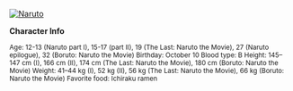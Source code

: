 [![Naruto]()]()

**Character Info**

<sup>

Age: 12-13 (Naruto part I), 15-17 (part II), 19 (The Last: Naruto the Movie), 27 (Naruto epilogue), 32 (Boruto: Naruto the Movie)
Birthday: October 10
Blood type: B
Height: 145–147 cm (I), 166 cm (II), 174 cm (The Last: Naruto the Movie), 180 cm (Boruto: Naruto the Movie)
Weight: 41–44 kg (I), 52 kg (II), 56 kg (The Last: Naruto the Movie), 66 kg (Boruto: Naruto the Movie)
Favorite food: Ichiraku ramen

</sup>
<sup>



</sup>
<sup>



</sup>
<sup>
